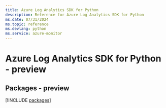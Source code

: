 ```yaml
---
title: Azure Log Analytics SDK for Python
description: Reference for Azure Log Analytics SDK for Python
ms.date: 07/31/2024
ms.topic: reference
ms.devlang: python
ms.service: azure-monitor
---
```

# Azure Log Analytics SDK for Python - preview
## Packages - preview
[!INCLUDE [packages](log-analytics-index.md)]